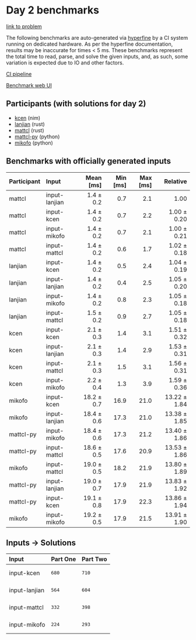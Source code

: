 # Day 2 benchmarks

[link to problem](https://adventofcode.com/2024/day/2)

The following benchmarks are auto-generated via
[hyperfine](https://github.com/sharkdp/hyperfine) by a CI system running on
dedicated hardware. As per the hyperfine documentation, results may be
inaccurate for times < 5 ms. These benchmarks represent the total time to read,
parse, and solve the given inputs, and, as such, some variation is expected due
to IO and other factors.

[CI pipeline](http://ci.papercode.net:8080/teams/main/pipelines/aoc2024)

[Benchmark web UI](https://aoc.ancalagon.black)


## Participants (with solutions for day 2)

- [kcen](https://github.com/kcen/aoc2024) (nim)
- [lanjian](https://github.com/lanjian/aoc-2024) (rust)
- [mattcl](https://github.com/mattcl/aoc2024) (rust)
- [mattcl-py](https://github.com/mattcl/aoc2024-py) (python)
- [mikofo](https://github.com/mikofo/aoc2024) (python)


## Benchmarks with officially generated inputs

| Participant | Input | Mean [ms] | Min [ms] | Max [ms] | Relative |
|:---|:---|---:|---:|---:|---:|
| mattcl | input-lanjian | 1.4 ± 0.2 | 0.7 | 2.1 | 1.00 |
| mattcl | input-kcen | 1.4 ± 0.2 | 0.7 | 2.2 | 1.00 ± 0.20 |
| mattcl | input-mikofo | 1.4 ± 0.2 | 0.7 | 2.1 | 1.00 ± 0.21 |
| mattcl | input-mattcl | 1.4 ± 0.2 | 0.6 | 1.7 | 1.02 ± 0.18 |
| lanjian | input-kcen | 1.4 ± 0.2 | 0.5 | 2.4 | 1.04 ± 0.19 |
| lanjian | input-lanjian | 1.4 ± 0.2 | 0.4 | 2.5 | 1.05 ± 0.20 |
| lanjian | input-mikofo | 1.4 ± 0.2 | 0.8 | 2.3 | 1.05 ± 0.18 |
| lanjian | input-mattcl | 1.5 ± 0.2 | 0.9 | 2.7 | 1.05 ± 0.18 |
| kcen | input-kcen | 2.1 ± 0.3 | 1.4 | 3.1 | 1.51 ± 0.32 |
| kcen | input-lanjian | 2.1 ± 0.3 | 1.4 | 2.9 | 1.53 ± 0.31 |
| kcen | input-mattcl | 2.1 ± 0.3 | 1.5 | 3.1 | 1.56 ± 0.31 |
| kcen | input-mikofo | 2.2 ± 0.4 | 1.3 | 3.9 | 1.59 ± 0.36 |
| mikofo | input-kcen | 18.2 ± 0.7 | 16.9 | 21.0 | 13.22 ± 1.84 |
| mikofo | input-lanjian | 18.4 ± 0.6 | 17.3 | 21.0 | 13.38 ± 1.85 |
| mattcl-py | input-mikofo | 18.4 ± 0.6 | 17.3 | 21.2 | 13.40 ± 1.86 |
| mattcl-py | input-mattcl | 18.6 ± 0.5 | 17.6 | 20.9 | 13.53 ± 1.86 |
| mikofo | input-mattcl | 19.0 ± 0.5 | 18.2 | 21.9 | 13.80 ± 1.89 |
| mattcl-py | input-lanjian | 19.0 ± 0.7 | 17.9 | 21.9 | 13.83 ± 1.92 |
| mattcl-py | input-kcen | 19.1 ± 0.8 | 17.9 | 22.3 | 13.86 ± 1.94 |
| mikofo | input-mikofo | 19.2 ± 0.5 | 17.9 | 21.5 | 13.91 ± 1.90 |


## Inputs -> Solutions

| Input | Part One | Part Two |
|:---|:---|:---|
|input-kcen|<pre>680</pre>|<pre>710</pre>|
|input-lanjian|<pre>564</pre>|<pre>604</pre>|
|input-mattcl|<pre>332</pre>|<pre>398</pre>|
|input-mikofo|<pre>224</pre>|<pre>293</pre>|